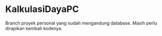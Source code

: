 # KalkulasiDayaPC
Branch proyek personal yang sudah mengandung database. Masih perlu dirapikan kembali kodenya.
